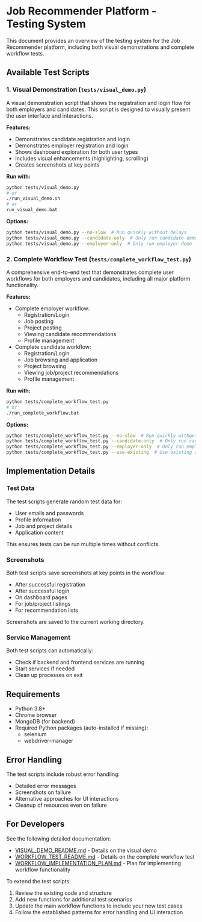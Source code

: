# Job Recommender Platform - Testing System

This document provides an overview of the testing system for the Job Recommender platform, including both visual demonstrations and complete workflow tests.

## Available Test Scripts

### 1. Visual Demonstration (`tests/visual_demo.py`)

A visual demonstration script that shows the registration and login flow for both employers and candidates. This script is designed to visually present the user interface and interactions.

**Features:**
- Demonstrates candidate registration and login
- Demonstrates employer registration and login
- Shows dashboard exploration for both user types
- Includes visual enhancements (highlighting, scrolling)
- Creates screenshots at key points

**Run with:**
```bash
python tests/visual_demo.py
# or
./run_visual_demo.sh
# or
run_visual_demo.bat
```

**Options:**
```bash
python tests/visual_demo.py --no-slow  # Run quickly without delays
python tests/visual_demo.py --candidate-only  # Only run candidate demo
python tests/visual_demo.py --employer-only  # Only run employer demo
```

### 2. Complete Workflow Test (`tests/complete_workflow_test.py`)

A comprehensive end-to-end test that demonstrates complete user workflows for both employers and candidates, including all major platform functionality.

**Features:**
- Complete employer workflow:
  - Registration/Login
  - Job posting
  - Project posting
  - Viewing candidate recommendations
  - Profile management
- Complete candidate workflow:
  - Registration/Login
  - Job browsing and application
  - Project browsing
  - Viewing job/project recommendations
  - Profile management

**Run with:**
```bash
python tests/complete_workflow_test.py
# or
./run_complete_workflow.bat
```

**Options:**
```bash
python tests/complete_workflow_test.py --no-slow  # Run quickly without delays
python tests/complete_workflow_test.py --candidate-only  # Only run candidate workflow
python tests/complete_workflow_test.py --employer-only  # Only run employer workflow
python tests/complete_workflow_test.py --use-existing  # Use existing accounts instead of registering
```

## Implementation Details

### Test Data

The test scripts generate random test data for:
- User emails and passwords
- Profile information
- Job and project details
- Application content

This ensures tests can be run multiple times without conflicts.

### Screenshots

Both test scripts save screenshots at key points in the workflow:
- After successful registration
- After successful login
- On dashboard pages
- For job/project listings
- For recommendation lists

Screenshots are saved to the current working directory.

### Service Management

Both test scripts can automatically:
- Check if backend and frontend services are running
- Start services if needed
- Clean up processes on exit

## Requirements

- Python 3.8+
- Chrome browser
- MongoDB (for backend)
- Required Python packages (auto-installed if missing):
  - selenium
  - webdriver-manager

## Error Handling

The test scripts include robust error handling:
- Detailed error messages
- Screenshots on failure
- Alternative approaches for UI interactions
- Cleanup of resources even on failure

## For Developers

See the following detailed documentation:
- [VISUAL_DEMO_README.md](tests/VISUAL_DEMO_README.md) - Details on the visual demo
- [WORKFLOW_TEST_README.md](tests/WORKFLOW_TEST_README.md) - Details on the complete workflow test
- [WORKFLOW_IMPLEMENTATION_PLAN.md](tests/WORKFLOW_IMPLEMENTATION_PLAN.md) - Plan for implementing workflow functionality

To extend the test scripts:
1. Review the existing code and structure
2. Add new functions for additional test scenarios
3. Update the main workflow functions to include your new test cases
4. Follow the established patterns for error handling and UI interaction 